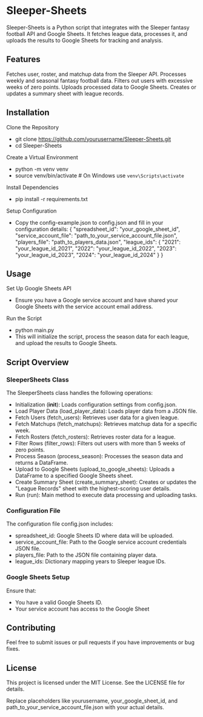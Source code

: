 # Sleeper-Sheets
Sleeper-Sheets is a Python script that integrates with the Sleeper fantasy football API and Google Sheets. It fetches league data, processes it, and uploads the results to Google Sheets for tracking and analysis.

## Features
Fetches user, roster, and matchup data from the Sleeper API.
Processes weekly and seasonal fantasy football data.
Filters out users with excessive weeks of zero points.
Uploads processed data to Google Sheets.
Creates or updates a summary sheet with league records.

## Installation
Clone the Repository

- git clone https://github.com/yourusername/Sleeper-Sheets.git
- cd Sleeper-Sheets

Create a Virtual Environment

- python -m venv venv
- source venv/bin/activate  # On Windows use `venv\Scripts\activate`

Install Dependencies 

- pip install -r requirements.txt 

Setup Configuration
- Copy the config-example.json to config.json and fill in your configuration details:
{
    "spreadsheet_id": "your_google_sheet_id",
    "service_account_file": "path_to_your_service_account_file.json",
    "players_file": "path_to_players_data.json",
    "league_ids": {
        "2021": "your_league_id_2021",
        "2022": "your_league_id_2022",
        "2023": "your_league_id_2023",
        "2024": "your_league_id_2024"
    }
}
## Usage
Set Up Google Sheets API
- Ensure you have a Google service account and have shared your Google Sheets with the service account email address.

Run the Script
- python main.py 
- This will initialize the script, process the season data for each league, and upload the results to Google Sheets.

## Script Overview

### SleeperSheets Class
The SleeperSheets class handles the following operations:

- Initialization (__init__): Loads configuration settings from config.json.
- Load Player Data (load_player_data): Loads player data from a JSON file.
- Fetch Users (fetch_users): Retrieves user data for a given league.
- Fetch Matchups (fetch_matchups): Retrieves matchup data for a specific week.
- Fetch Rosters (fetch_rosters): Retrieves roster data for a league.
- Filter Rows (filter_rows): Filters out users with more than 5 weeks of zero points.
- Process Season (process_season): Processes the season data and returns a DataFrame.
- Upload to Google Sheets (upload_to_google_sheets): Uploads a DataFrame to a specified Google Sheets sheet.
- Create Summary Sheet (create_summary_sheet): Creates or updates the "League Records" sheet with the highest-scoring user details.
- Run (run): Main method to execute data processing and uploading tasks.

### Configuration File

The configuration file config.json includes:
- spreadsheet_id: Google Sheets ID where data will be uploaded.
- service_account_file: Path to the Google service account credentials JSON file.
- players_file: Path to the JSON file containing player data.
- league_ids: Dictionary mapping years to Sleeper league IDs.
### Google Sheets Setup

Ensure that:

- You have a valid Google Sheets ID.
- Your service account has access to the Google Sheet

## Contributing
Feel free to submit issues or pull requests if you have improvements or bug fixes.

## License
This project is licensed under the MIT License. See the LICENSE file for details.

Replace placeholders like yourusername, your_google_sheet_id, and path_to_your_service_account_file.json with your actual details.